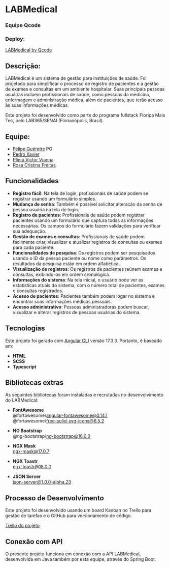 # LABMedical
### Equipe Qcode

### Deploy:
[LABMedical by Qcode](http://labmedical.devplenio.com.br/)

## Descrição:

LABMedical é um sistema de gestão para instituições de saúde. Foi projetado para simplificar o processo de registro de pacientes e a gestão de exames e consultas em um ambiente hospitalar. Suas principais pessoas usuárias incluem profissionais de saúde, como pessoas da medicina, enfermagem e administração médica, além de pacientes, que terão acesso às suas informações médicas.

Este projeto foi desenvolvido como parte do programa fullstack Floripa Mais Tec, pelo LAB365/SENAI (Florianópolis, Brasil).

## Equipe:

- [Felipe Quérette](https://www.linkedin.com/in/felipe-querette/) PO
- [Pedro Xavier](https://www.linkedin.com/in/xavierpedroo/)
- [Plínio Victor Vianna](https://devplenio.com.br/)
- [Rosa Cristina Freitas](https://www.linkedin.com/in/cristina-freitas-fln/)

## Funcionalidades

- **Registro fácil**: Na tela de login, profissionais de saúde podem se registrar usando um formulário simples.
- **Mudança de senha**: Também é possível solicitar alteração da senha de pessoa usuária na tela de login.
- **Registro de pacientes**: Profissionais de saúde podem registrar pacientes usando um formulário que captura todas as informações necessárias. Os campos do formulário fazem validações para verificar sua adequação.
- **Gestão de exames e consultas**: Profissionais de saúde podem facilmente criar, visualizar e atualizar registros de consultas ou exames para cada paciente.
- **Funcionalidades de pesquisa**: Os registros podem ser pesquisados usando o ID da pessoa paciente ou nome como parâmetros. Os resultados da pesquisa estão em ordem alfabética.
- **Visualização de registros**: Os registros de pacientes reúnem exames e consultas, exibindo-os em ordem cronológica.
- **Informações do sistema**: Na tela inicial, o usuário pode ver as estatísticas atuais do sistema, com o número total de pacientes, exames e consultas registrados.
- **Acesso de pacientes**: Pacientes também podem logar no sistema e encontrar suas informações médicas pessoais.
- **Acesso administrativo**: Pessoas administradoras podem buscar, visualizar e alterar registros de pessoas usuárias do sistema.

## Tecnologias

Este projeto foi gerado com [Angular CLI](https://github.com/angular/angular-cli) versão 17.3.3. Portanto, é baseado em:

- **HTML**
- **SCSS**
- **Typescript**

## Bibliotecas extras 

As seguintes bibliotecas foram instaladas e recrutadas no desenvolvimento do LABMedical:

- **FontAwesome**  
@fortawesome/angular-fontawesome@0.14.1  
@fortawesome/free-solid-svg-icons@6.5.2

- **NG Bootstrap**  
@ng-bootstrap/ng-bootstrap@16.0.0

- **NGX Mask**  
ngx-mask@17.0.7

- **NGX Toastr**  
ngx-toastr@18.0.0

- **JSON Server**  
json-server@1.0.0-alpha.23

## Processo de Desenvolvimento

Este projeto foi desenvolvido usando um board Kanban no Trello para gestão de tarefas e o GitHub para versionamento de código.

[Trello do projeto](https://trello.com/b/czCf0Lak/m3p-frontend-squad-2)

## Conexão com API

O presente projeto funciona em conexão com a API LABMedical, desenvolvida em Java também por esta equipe, através do Spring Boot.
